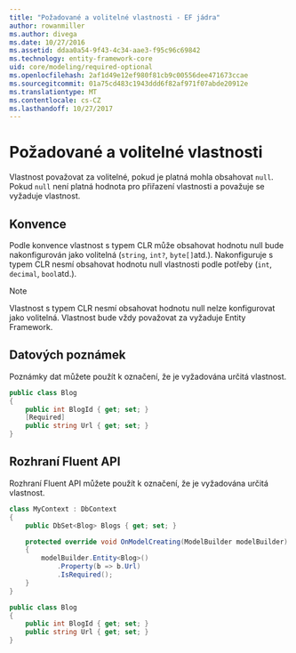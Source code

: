 ```yaml
---
title: "Požadované a volitelné vlastnosti - EF jádra"
author: rowanmiller
ms.author: divega
ms.date: 10/27/2016
ms.assetid: ddaa0a54-9f43-4c34-aae3-f95c96c69842
ms.technology: entity-framework-core
uid: core/modeling/required-optional
ms.openlocfilehash: 2af1d49e12ef980f81cb9c00556dee471673ccae
ms.sourcegitcommit: 01a75cd483c1943ddd6f82af971f07abde20912e
ms.translationtype: MT
ms.contentlocale: cs-CZ
ms.lasthandoff: 10/27/2017
---
```

# <a name="required-and-optional-properties"></a>Požadované a volitelné vlastnosti

Vlastnost považovat za volitelné, pokud je platná mohla obsahovat `null`. Pokud `null` není platná hodnota pro přiřazení vlastnosti a považuje se vyžaduje vlastnost.

## <a name="conventions"></a>Konvence

Podle konvence vlastnost s typem CLR může obsahovat hodnotu null bude nakonfigurován jako volitelná (`string`, `int?`, `byte[]`atd.). Nakonfiguruje s typem CLR nesmí obsahovat hodnotu null vlastnosti podle potřeby (`int`, `decimal`, `bool`atd.).

> [!NOTE]  
> Vlastnost s typem CLR nesmí obsahovat hodnotu null nelze konfigurovat jako volitelná. Vlastnost bude vždy považovat za vyžaduje Entity Framework.

## <a name="data-annotations"></a>Datových poznámek

Poznámky dat můžete použít k označení, že je vyžadována určitá vlastnost.

<!-- [!code-csharp[Main](samples/core/Modeling/DataAnnotations/Samples/Required.cs?highlight=4)] -->
``` csharp
public class Blog
{
    public int BlogId { get; set; }
    [Required]
    public string Url { get; set; }
}
```

## <a name="fluent-api"></a>Rozhraní Fluent API

Rozhraní Fluent API můžete použít k označení, že je vyžadována určitá vlastnost.

<!-- [!code-csharp[Main](samples/core/Modeling/FluentAPI/Samples/Required.cs?highlight=7,8,9)] -->
``` csharp
class MyContext : DbContext
{
    public DbSet<Blog> Blogs { get; set; }

    protected override void OnModelCreating(ModelBuilder modelBuilder)
    {
        modelBuilder.Entity<Blog>()
            .Property(b => b.Url)
            .IsRequired();
    }
}

public class Blog
{
    public int BlogId { get; set; }
    public string Url { get; set; }
}
```

